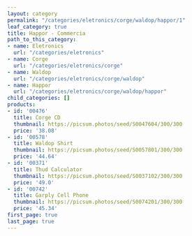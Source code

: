 ```yaml
---
layout: category
permalink: "/categories/eletronics/corge/waldop/happor/1"
leaf_category: true
title: Happor - Commercia
path_to_this_category:
- name: Eletronics
  url: "/categories/eletronics"
- name: Corge
  url: "/categories/eletronics/corge"
- name: Waldop
  url: "/categories/eletronics/corge/waldop"
- name: Happor
  url: "/categories/eletronics/corge/waldop/happor"
child_categories: []
products:
- id: '00476'
  title: Corge CD
  thumbnail: https://picsum.photos/seed/S0047604/300/300
  price: '38.08'
- id: '00578'
  title: Waldop Shirt
  thumbnail: https://picsum.photos/seed/S0057801/300/300
  price: '44.64'
- id: '00371'
  title: Thud Calculator
  thumbnail: https://picsum.photos/seed/S0037102/300/300
  price: '49.0'
- id: '00742'
  title: Garply Cell Phone
  thumbnail: https://picsum.photos/seed/S0074201/300/300
  price: '45.34'
first_page: true
last_page: true
---
```

